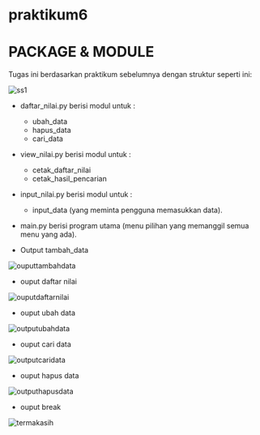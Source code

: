 # praktikum6
# PACKAGE & MODULE
Tugas ini berdasarkan praktikum sebelumnya dengan struktur seperti ini:

  ![ss1](https://user-images.githubusercontent.com/57038763/72214339-73766f80-3532-11ea-81f0-635e5a32de39.png)

* daftar_nilai.py berisi modul untuk :
    * ubah_data
    * hapus_data
    * cari_data
* view_nilai.py berisi modul untuk :
    * cetak_daftar_nilai
    * cetak_hasil_pencarian
    
* input_nilai.py berisi modul untuk :
    * input_data (yang meminta pengguna memasukkan data).
     
* main.py berisi program utama (menu pilihan yang memanggil semua menu yang ada).

* Output tambah_data


![ouputtambahdata](https://user-images.githubusercontent.com/57038763/72214488-aff79a80-3535-11ea-8e21-cd87ff03e9e1.png)



* ouput daftar nilai


![ouputdaftarnilai](https://user-images.githubusercontent.com/57038763/72214490-cdc4ff80-3535-11ea-87fb-43584e5c1536.png)




* ouput ubah data


![outputubahdata](https://user-images.githubusercontent.com/57038763/72214497-ee8d5500-3535-11ea-8990-a16515c1bd31.png)

* ouput cari data


![outputcaridata](https://user-images.githubusercontent.com/57038763/72214555-05807700-3537-11ea-8b05-e67d0d27a20f.png)

* ouput hapus data


![outputhapusdata](https://user-images.githubusercontent.com/57038763/72214563-44aec800-3537-11ea-91c6-ecd186b8e38d.png)




* ouput break


![termakasih](https://user-images.githubusercontent.com/57038763/72214566-555f3e00-3537-11ea-9a87-e38e5fcb7c05.png)

